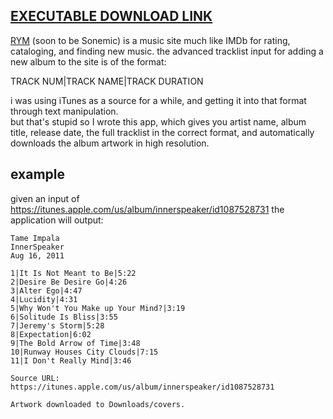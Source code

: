 [EXECUTABLE DOWNLOAD LINK](https://github.com/pizzaboy314/iTunes-tracklist-parser/raw/master/iTunes-tracklist-parser.jar)
---
[RYM](https://rateyourmusic.com/) (soon to be Sonemic) is a music site much like IMDb for rating, cataloging, and finding new music.
the advanced tracklist input for adding a new album to the site is of the format:

TRACK NUM|TRACK NAME|TRACK DURATION

i was using iTunes as a source for a while, and getting it into that format through text manipulation.   
but that's stupid so I wrote this app, which gives you artist name, album title, release date, the full tracklist in the correct format, and automatically downloads the album artwork in high resolution.

example
---

given an input of https://itunes.apple.com/us/album/innerspeaker/id1087528731 the application will output:   

```
Tame Impala   
InnerSpeaker   
Aug 16, 2011   

1|It Is Not Meant to Be|5:22   
2|Desire Be Desire Go|4:26   
3|Alter Ego|4:47   
4|Lucidity|4:31   
5|Why Won't You Make up Your Mind?|3:19   
6|Solitude Is Bliss|3:55   
7|Jeremy's Storm|5:28   
8|Expectation|6:02   
9|The Bold Arrow of Time|3:48   
10|Runway Houses City Clouds|7:15   
11|I Don't Really Mind|3:46   

Source URL:   
https://itunes.apple.com/us/album/innerspeaker/id1087528731

Artwork downloaded to Downloads/covers.
```
